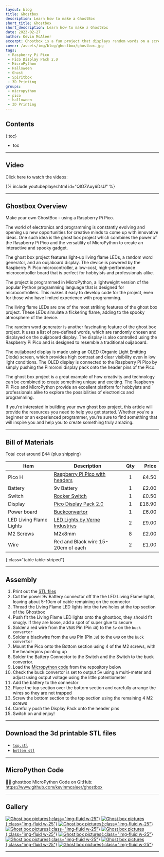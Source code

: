 ```yaml
---
layout: blog
title: Ghostbox
description: Learn how to make a GhostBox
short_title: Ghostbox
short_description: Learn how to make a GhostBox
date: 2023-02-27
author: Kevin McAleer
excerpt: Ghostbox is a fun project that displays random words on a screen. 
cover: /assets/img/blog/ghostbox/ghostbox.jpg
tags: 
 - Raspberry Pi Pico
 - Pico Display Pack 2.0
 - MicroPython
 - Halloween
 - Ghost
 - Spiritbox
 - 3D Printing
groups:
 - micropython
 - pico
 - halloween
 - 3D Printing
---
```


## Contents

{:toc}
* toc

---

## Video

Click here to watch the videos:

{% include youtubeplayer.html id="QlOZAuy6DsU" %}

---

## Ghostbox Overview

Make your own GhostBox - using a Raspberry Pi Pico.

The world of electronics and programming is constantly evolving and opening up new opportunities for creative minds to come up with innovative ideas. One such idea is the ghost box project which combines the power of the Raspberry Pi Pico and the versatility of MicroPython to create an interactive and spooky gadget.

The ghost box project features light-up living flame LEDs, a random word generator, and an ouijaboard display. The device is powered by the Raspberry Pi Pico microcontroller, a low-cost, high-performance microcontroller board that is perfect for hobbyists and professionals alike.

The project is programmed in MicroPython, a lightweight version of the popular Python programming language that is designed for microcontrollers. This makes it easy to develop code for the project, even for those who have limited experience with programming.

The living flame LEDs are one of the most striking features of the ghost box project. These LEDs simulate a flickering flame, adding to the spooky atmosphere of the device. 

The random word generator is another fascinating feature of the ghost box project. It uses a list of pre-defined words, which are randomly chosen and displayed on the ouijaboard display. The display is also controlled using the Raspberry Pi Pico and is designed to resemble a traditional ouijaboard.

The ouijaboard display is made using an OLED (Organic Light Emitting Diode) screen, which provides high contrast and clear visibility even in low light conditions. The OLED display is connected to the Raspberry Pi Pico by simply pushing the Pimoroni display pack onto the header pins of the Pico.

The ghost box project is a great example of how creativity and technology can be combined to create something unique and exciting. The Raspberry Pi Pico and MicroPython provide an excellent platform for hobbyists and professionals alike to explore the possibilities of electronics and programming.

If you're interested in building your own ghost box project, this article will provide the resources you need to help you get started. Whether you're a beginner or an experienced programmer, you're sure to find something that will inspire you and help you to create something truly amazing.

---

## Bill of Materials

Total cost around £44 (plus shipping)

Item                    | Description                                                                                                          | Qty |  Price
------------------------|----------------------------------------------------------------------------------------------------------------------|:---:|------:
Pico H                  | [Raspberry Pi Pico with headers](https://shop.pimoroni.com/products/raspberry-pi-pico?variant=40059364311123)        |  1  |  £4.50
Battery                 | 9v Battery                                                                                                           |  1  |  £2.00
Switch                  | [Rocker Switch](https://uk.rs-online.com/web/p/rocker-switches/1640941)                                              |  1  |  £0.50
Display                 | [Pico Display Pack 2.0](https://shop.pimoroni.com/products/pico-display-pack-2-0)                                    |  1  | £18.90
Power board             | [Buckconvertor](https://shop.pimoroni.com/products/mpm3610-5v-buck-converter-breakout-21v-in-5v-out-at-1-2a)         |  1  |  £6.00
LED Living Flame Lights | [LED Lights by Verne Industries](https://www.verneindustries.co.uk/ourshop/prod_7083340-Living-Flame-LED-Light.html) |  2  |  £9.00
M2 Screws               | M2x8mm                                                                                                               |  8  |  £2.00
Wire                    | Red and Black wire 15-20cm of each                                                                                   |  2  |  £1.00
{:class="table table-striped"}

---

## Assembly

1. Print out the [STL files](#download-the-3d-printable-stl-files)
1. Cut the power 9v Battery connector off the the LED Living Flame lights, leaving about 5-10cm of cable remaining on the connector
1. Thread the Living Flame LED lights into the two holes at the top section of the Ghostbox
1. Push fit the Living Flame LED lights onto the ghostbox, they should fit snugly. If they are loose, add a spot of super glue to secure
1. Solder a red wire from the `VBUS` Pin (Pin `40`) to the `5v` on the `buck convertor`
1. Solder a blackwire from the `GND` Pin (Pin `38`) to the `GND` on the `buck convertor`
1. Mount the Pico onto the Bottom section using 4 of the M2 screws, with the headerpins pointing up
1. Solder the Battery Connector to the Switch and the Switch to the buck convertor.
1. Load the [Micropython code](#micropython-code) from the repository below
1. Check the buck convertor is set to output 5v using a multi-meter and adjust using output voltage using the little potentiometer
1. Add the battery to the connector
1. Place the top section over the bottom section and carefully arrange the wires so they are not trapped
1. Screw the bottom section to the top section using the remaining 4 M2 screws
1. Carefully push the Display Pack onto the header pins
1. Switch on and enjoy!

---

## Download the 3d printable STL files

* [`top.stl`](/assets/stl/ghostbox/top.stl)
* [`bottom.stl`](/assets/stl/ghostbox/bottom.stl)

---

## MicroPython Code

👩‍💻 ghostbox MicroPython Code on GitHub: <https://www.github.com/kevinmcaleer/ghostbox>

---

## Gallery

[![Ghost box pictures](/assets/img/blog/ghostbox/ghostbox01.jpg){:class="img-fluid w-25"}](/assets/img/blog/ghostbox/ghostbox01.jpg)
[![Ghost box pictures](/assets/img/blog/ghostbox/ghostbox02.jpg){:class="img-fluid w-25"}](/assets/img/blog/ghostbox/ghostbox02.jpg)
[![Ghost box pictures](/assets/img/blog/ghostbox/ghostbox03.jpg){:class="img-fluid w-25"}](/assets/img/blog/ghostbox/ghostbox03.jpg)
[![Ghost box pictures](/assets/img/blog/ghostbox/ghostbox04.jpg){:class="img-fluid w-25"}](/assets/img/blog/ghostbox/ghostbox04.jpg)
[![Ghost box pictures](/assets/img/blog/ghostbox/ghostbox05.jpg){:class="img-fluid w-25"}](/assets/img/blog/ghostbox/ghostbox05.jpg)
[![Ghost box pictures](/assets/img/blog/ghostbox/ghostbox06.png){:class="img-fluid w-25"}](/assets/img/blog/ghostbox/ghostbox06.png)
[![Ghost box pictures](/assets/img/blog/ghostbox/ghostbox07.png){:class="img-fluid w-25"}](/assets/img/blog/ghostbox/ghostbox07.png)
[![Ghost box pictures](/assets/img/blog/ghostbox/ghostbox08.png){:class="img-fluid w-25"}](/assets/img/blog/ghostbox/ghostbox08.png)
[![Ghost box pictures](/assets/img/blog/ghostbox/ghostbox09.png){:class="img-fluid w-25"}](/assets/img/blog/ghostbox/ghostbox09.png)

---
